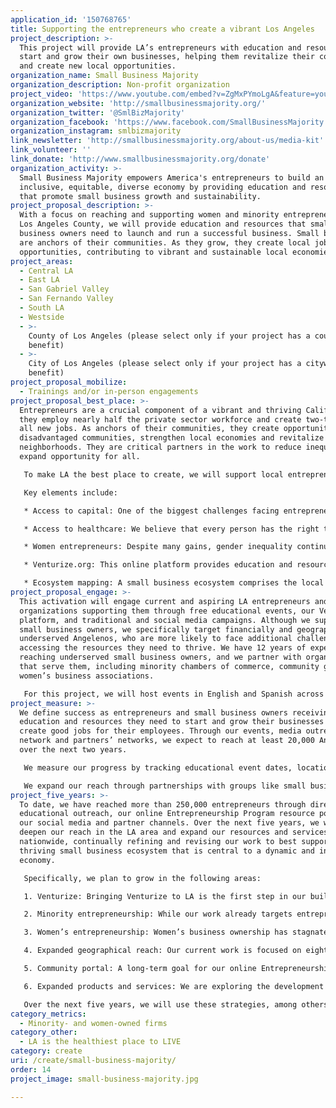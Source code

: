 ```yaml
---
application_id: '150768765'
title: Supporting the entrepreneurs who create a vibrant Los Angeles
project_description: >-
  This project will provide LA’s entrepreneurs with education and resources to
  start and grow their own businesses, helping them revitalize their communities
  and create new local opportunities.
organization_name: Small Business Majority
organization_description: Non-profit organization
project_video: 'https://www.youtube.com/embed?v=ZgMxPYmoLgA&feature=youtu.be'
organization_website: 'http://smallbusinessmajority.org/'
organization_twitter: '@SmlBizMajority'
organization_facebook: 'https://www.facebook.com/SmallBusinessMajority'
organization_instagram: smlbizmajority
link_newsletter: 'http://smallbusinessmajority.org/about-us/media-kit'
link_volunteer: ''
link_donate: 'http://www.smallbusinessmajority.org/donate'
organization_activity: >-
  Small Business Majority empowers America's entrepreneurs to build an
  inclusive, equitable, diverse economy by providing education and resources
  that promote small business growth and sustainability.
project_proposal_description: >-
  With a focus on reaching and supporting women and minority entrepreneurs in
  Los Angeles County, we will provide education and resources that small
  business owners need to launch and run a successful business. Small businesses
  are anchors of their communities. As they grow, they create local jobs and
  opportunities, contributing to vibrant and sustainable local economies.
project_areas:
  - Central LA
  - East LA
  - San Gabriel Valley
  - San Fernando Valley
  - South LA
  - Westside
  - >-
    County of Los Angeles (please select only if your project has a countywide
    benefit)
  - >-
    City of Los Angeles (please select only if your project has a citywide
    benefit)
project_proposal_mobilize:
  - Trainings and/or in-person engagements
project_proposal_best_place: >-
  Entrepreneurs are a crucial component of a vibrant and thriving California;
  they employ nearly half the private sector workforce and create two-thirds of
  all new jobs. As anchors of their communities, they create opportunity in
  disadvantaged communities, strengthen local economies and revitalize
  neighborhoods. They are critical partners in the work to reduce inequality and
  expand opportunity for all.

   To make LA the best place to create, we will support local entrepreneurs through our Entrepreneurship Program, which delivers education and resources that small business owners need to launch and run a successful business. Focused on supporting women, minority and other underserved entrepreneurs, the program has quickly expanded throughout the LA area, accompanied by national webinars and educational websites. The program includes seminars and resources in English and Spanish on topics such as access to capital, healthcare, retirement security and asset-building.

   Key elements include:

   * Access to capital: One of the biggest challenges facing entrepreneurs and small business owners continues to be the inability to access credit and capital. We provide education on how to find responsible lenders, avoid predatory lending traps, improve a credit score and access capital through non-traditional methods like crowdfunding. This education is particularly important for women and minority entrepreneurs, who are more likely to be denied a traditional loan than their white male counterparts.

   * Access to healthcare: We believe that every person has the right to quality, affordable and equitable healthcare. We help small employers explore their options to access affordable healthcare coverage for themselves and their employees.

   * Women entrepreneurs: Despite many gains, gender inequality continues to heavily impact women entrepreneurs. LA is the pilot city for our new Women’s Entrepreneurship program, specifically designed to educate women business owners about their networking, mentorship and procurement options. We educate women on obtaining certification as a woman-owned business, resources to meet their childcare needs and accessing the capital necessary to start and grow their businesses.

   * Venturize.org: This online platform provides education and resources for small business owners seeking loans, while also offering more in-depth resources such as business planning and financial management tools. We are expanding this platform to LA, engaging partner organizations to share its resources, and developing a feature to connect entrepreneurs with local, in-person support to help them grow their businesses and create good jobs in their communities.

   * Ecosystem mapping: A small business ecosystem comprises the local organizations that offer low- or no-cost assistance to small businesses. Our in-depth mapping of LA-area lenders and business assistance organizations allows us to easily refer small business owners to trusted partners for in-person assistance.
project_proposal_engage: >-
  This activation will engage current and aspiring LA entrepreneurs and the
  organizations supporting them through free educational events, our Venturize
  platform, and traditional and social media campaigns. Although we support all
  small business owners, we specifically target financially and geographically
  underserved Angelenos, who are more likely to face additional challenges in
  accessing the resources they need to thrive. We have 12 years of experience
  reaching underserved small business owners, and we partner with organizations
  that serve them, including minority chambers of commerce, community groups and
  women’s business associations.

   For this project, we will host events in English and Spanish across LA County, with a focus on East and South LA, Boyle Heights and Van Nuys. Events will explore important issues like access to capital, healthcare and other topics that help small firms grow and create quality jobs. We will invite representatives from partner organizations to co-present, connect attendees with representatives directly and provide referrals to trusted organizations for further assistance. We will provide partners an opportunity to co-brand Venturize and share it with their members, and we will distribute educational materials to our network and our partners’ networks. Our communications team will launch traditional and social media campaigns designed to promote our events and the other resources available to support entrepreneurs creating a vibrant LA.
project_measure: >-
  We define success as entrepreneurs and small business owners receiving the
  education and resources they need to start and grow their businesses and to
  create good jobs for their employees. Through our events, media outreach,
  network and partners’ networks, we expect to reach at least 20,000 Angelenos
  over the next two years.

   We measure our progress by tracking educational event dates, locations, co-sponsors and attendance numbers and demographics. We survey event attendees to assess increased knowledge, and we follow up to determine whether they were able to apply this information successfully (e.g. receiving a loan) or whether they need further education and resources. We also track how many entrepreneurs access our online resources. When our online referral system is completed, we will assess how many people use it to connect with local lenders and business assistance providers.

   We expand our reach through partnerships with groups like small business organizations, business assistance providers, responsible lending institutions and other groups that help small employers grow and create good jobs. We track how many partners co-host events with us or distribute our materials to their memberships. As the Venturize platform expands to LA, we will examine how our partners use this technology and its resources to enhance their ability to serve their small business networks.
project_five_years: >-
  To date, we have reached more than 250,000 entrepreneurs through direct
  educational outreach, our online Entrepreneurship Program resource portal, and
  our social media and partner channels. Over the next five years, we will
  deepen our reach in the LA area and expand our resources and services
  nationwide, continually refining and revising our work to best support the
  thriving small business ecosystem that is central to a dynamic and inclusive
  economy.

   Specifically, we plan to grow in the following areas:

   1. Venturize: Bringing Venturize to LA is the first step in our build out of this platform. We are currently bolstering the Resources section of the site to include more in-depth assistance tools for entrepreneurs, including business plan and financial statement templates, marketing and business development tools and resources, procurement and licensing advice for minority and women business owners, and other expert advice from our partners. We also are developing a user-friendly referral service and engaging partners to use the site’s resources with their own clients. Over the next five years, we expect to continue refining this platform and expanding it to serve entrepreneurs nationwide.

   2. Minority entrepreneurship: While our work already targets entrepreneurs in underserved communities, we are increasing our focus on assisting minority small business owners and entrepreneurs. In particular, we are expanding our Spanish-language outreach, including translating our educational presentations and materials into Spanish, sharing our existing resources with organizations that serve Spanish-speaking audiences and developing Spanish-language videos and Facebook Live events for wider distribution. We are also translating portions of our Entrepreneurship Program offerings into Mandarin, Cantonese and Korean.

   3. Women’s entrepreneurship: Women’s business ownership has stagnated at 30% for decades and women business owners lag their male counterparts in the crucial business indicators of revenue, number of employees and funding. To address this issue, we recently launched our Women’s Entrepreneurship pilot project in LA. We plan to expand this project nationwide within the next two years.

   4. Expanded geographical reach: Our current work is focused on eight metropolitan areas nationwide, including Los Angeles, where we have offices and staff on the ground. Our goal is to expand our reach into additional geographic areas where there is significant need for our education and resources.

   5. Community portal: A long-term goal for our online Entrepreneurship Program portal is to incorporate a community feature that can facilitate peer-to-peer connections and offer expanded news and information. This will boost small business owner engagement, foster strengthened relationships among small business owners, and develop peer-to-peer mentorship opportunities going forward.

   6. Expanded products and services: We are exploring the development of project-based advisory or consulting services that can help larger organizations better understand, serve and support small businesses.

   Over the next five years, we will use these strategies, among others, to continue building and strengthening the community of small business owners in LA and nationwide.
category_metrics:
  - Minority- and women-owned firms
category_other:
  - LA is the healthiest place to LIVE
category: create
uri: /create/small-business-majority/
order: 14
project_image: small-business-majority.jpg

---
```

